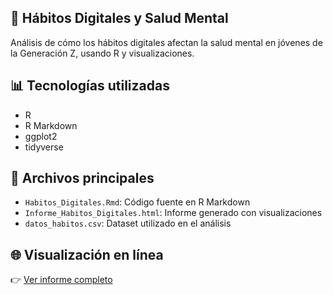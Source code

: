 
## 🧠 Hábitos Digitales y Salud Mental 
Análisis de cómo los hábitos digitales afectan la salud mental en jóvenes de la Generación Z, usando R y visualizaciones.

## 📊 Tecnologías utilizadas
- R  
- R Markdown  
- ggplot2  
- tidyverse  

## 📁 Archivos principales
- `Habitos_Digitales.Rmd`: Código fuente en R Markdown  
- `Informe_Habitos_Digitales.html`: Informe generado con visualizaciones  
- `datos_habitos.csv`: Dataset utilizado en el análisis

## 🌐 Visualización en línea
👉 [Ver informe completo](https://aldair2612.github.io/R_Markdown/)

